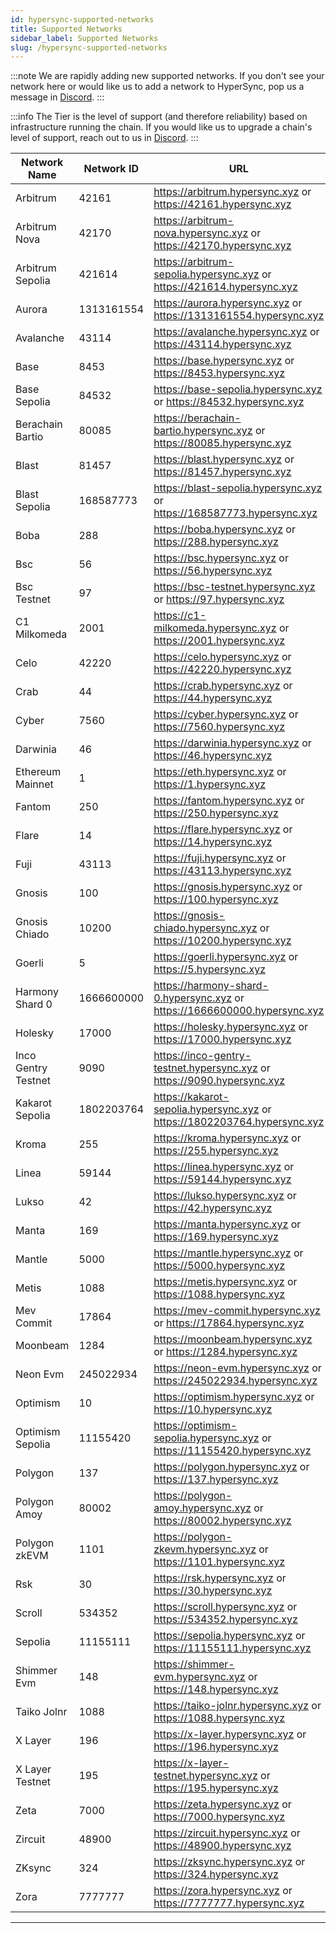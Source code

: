 ```yaml
---
id: hypersync-supported-networks
title: Supported Networks
sidebar_label: Supported Networks
slug: /hypersync-supported-networks
---
```


:::note
We are rapidly adding new supported networks. If you don't see your network here or would like us to add a network to HyperSync, pop us a message in [Discord](https://discord.gg/Q9qt8gZ2fX).
:::

:::info
The Tier is the level of support (and therefore reliability) based on infrastructure running the chain. If you would like us to upgrade a chain's level of support, reach out to us in [Discord](https://discord.gg/Q9qt8gZ2fX).
:::


| Network Name         | Network ID | URL                                                                                 | Tier   | Supports Traces |
| -------------------- | ---------- | ----------------------------------------------------------------------------------- | ------ | --------------- |
| Arbitrum             | 42161      | https://arbitrum.hypersync.xyz or https://42161.hypersync.xyz                       | gold   |                 |
| Arbitrum Nova        | 42170      | https://arbitrum-nova.hypersync.xyz or https://42170.hypersync.xyz                  | gold   |                 |
| Arbitrum Sepolia     | 421614     | https://arbitrum-sepolia.hypersync.xyz or https://421614.hypersync.xyz              | gold   |                 |
| Aurora               | 1313161554 | https://aurora.hypersync.xyz or https://1313161554.hypersync.xyz                    | bronze |                 |
| Avalanche            | 43114      | https://avalanche.hypersync.xyz or https://43114.hypersync.xyz                      | gold   |                 |
| Base                 | 8453       | https://base.hypersync.xyz or https://8453.hypersync.xyz                            | gold   |                 |
| Base Sepolia         | 84532      | https://base-sepolia.hypersync.xyz or https://84532.hypersync.xyz                   | gold   |                 |
| Berachain Bartio     | 80085      | https://berachain-bartio.hypersync.xyz or https://80085.hypersync.xyz               | bronze |                 |
| Blast                | 81457      | https://blast.hypersync.xyz or https://81457.hypersync.xyz                          | gold   |                 |
| Blast Sepolia        | 168587773  | https://blast-sepolia.hypersync.xyz or https://168587773.hypersync.xyz              | gold   |                 |
| Boba                 | 288        | https://boba.hypersync.xyz or https://288.hypersync.xyz                             | bronze |                 |
| Bsc                  | 56         | https://bsc.hypersync.xyz or https://56.hypersync.xyz                               | gold   |                 |
| Bsc Testnet          | 97         | https://bsc-testnet.hypersync.xyz or https://97.hypersync.xyz                       | gold   |                 |
| C1 Milkomeda         | 2001       | https://c1-milkomeda.hypersync.xyz or https://2001.hypersync.xyz                    | bronze |                 |
| Celo                 | 42220      | https://celo.hypersync.xyz or https://42220.hypersync.xyz                           | bronze |                 |
| Crab                 | 44         | https://crab.hypersync.xyz or https://44.hypersync.xyz                              | bronze |                 |
| Cyber                | 7560       | https://cyber.hypersync.xyz or https://7560.hypersync.xyz                           | bronze |                 |
| Darwinia             | 46         | https://darwinia.hypersync.xyz or https://46.hypersync.xyz                          | bronze |                 |
| Ethereum Mainnet     | 1          | https://eth.hypersync.xyz or https://1.hypersync.xyz                                | gold   | ✔️              |
| Fantom               | 250        | https://fantom.hypersync.xyz or https://250.hypersync.xyz                           | bronze |                 |
| Flare                | 14         | https://flare.hypersync.xyz or https://14.hypersync.xyz                             | bronze |                 |
| Fuji                 | 43113      | https://fuji.hypersync.xyz or https://43113.hypersync.xyz                           | gold   |                 |
| Gnosis               | 100        | https://gnosis.hypersync.xyz or https://100.hypersync.xyz                           | gold   |                 |
| Gnosis Chiado        | 10200      | https://gnosis-chiado.hypersync.xyz or https://10200.hypersync.xyz                  | bronze |                 |
| Goerli               | 5          | https://goerli.hypersync.xyz or https://5.hypersync.xyz                             | bronze |                 |
| Harmony Shard 0      | 1666600000 | https://harmony-shard-0.hypersync.xyz or https://1666600000.hypersync.xyz           | bronze |                 |
| Holesky              | 17000      | https://holesky.hypersync.xyz or https://17000.hypersync.xyz                        | gold   |                 |
| Inco Gentry Testnet  | 9090       | https://inco-gentry-testnet.hypersync.xyz or https://9090.hypersync.xyz             | bronze |                 |
| Kakarot Sepolia      | 1802203764 | https://kakarot-sepolia.hypersync.xyz or https://1802203764.hypersync.xyz           | bronze |                 |
| Kroma                | 255        | https://kroma.hypersync.xyz or https://255.hypersync.xyz                            | bronze |                 |
| Linea                | 59144      | https://linea.hypersync.xyz or https://59144.hypersync.xyz                          | gold   |                 |
| Lukso                | 42         | https://lukso.hypersync.xyz or https://42.hypersync.xyz                             | bronze |                 |
| Manta                | 169        | https://manta.hypersync.xyz or https://169.hypersync.xyz                            | bronze |                 |
| Mantle               | 5000       | https://mantle.hypersync.xyz or https://5000.hypersync.xyz                          | gold   |                 |
| Metis                | 1088       | https://metis.hypersync.xyz or https://1088.hypersync.xyz                           | bronze |                 |
| Mev Commit           | 17864      | https://mev-commit.hypersync.xyz or https://17864.hypersync.xyz                     | bronze |                 |
| Moonbeam             | 1284       | https://moonbeam.hypersync.xyz or https://1284.hypersync.xyz                        | gold   |                 |
| Neon Evm             | 245022934  | https://neon-evm.hypersync.xyz or https://245022934.hypersync.xyz                   | bronze |                 |
| Optimism             | 10         | https://optimism.hypersync.xyz or https://10.hypersync.xyz                          | gold   |                 |
| Optimism Sepolia     | 11155420   | https://optimism-sepolia.hypersync.xyz or https://11155420.hypersync.xyz            | gold   |                 |
| Polygon              | 137        | https://polygon.hypersync.xyz or https://137.hypersync.xyz                          | gold   |                 |
| Polygon Amoy         | 80002      | https://polygon-amoy.hypersync.xyz or https://80002.hypersync.xyz                   | bronze |                 |
| Polygon zkEVM        | 1101       | https://polygon-zkevm.hypersync.xyz or https://1101.hypersync.xyz                   | gold   |                 |
| Rsk                  | 30         | https://rsk.hypersync.xyz or https://30.hypersync.xyz                               | bronze |                 |
| Scroll               | 534352     | https://scroll.hypersync.xyz or https://534352.hypersync.xyz                        | gold   |                 |
| Sepolia              | 11155111   | https://sepolia.hypersync.xyz or https://11155111.hypersync.xyz                     | gold   |                 |
| Shimmer Evm          | 148        | https://shimmer-evm.hypersync.xyz or https://148.hypersync.xyz                      | bronze |                 |
| Taiko Jolnr          | 1088       | https://taiko-jolnr.hypersync.xyz or https://1088.hypersync.xyz                     | bronze |                 |
| X Layer              | 196        | https://x-layer.hypersync.xyz or https://196.hypersync.xyz                          | bronze |                 |
| X Layer Testnet      | 195        | https://x-layer-testnet.hypersync.xyz or https://195.hypersync.xyz                  | bronze |                 |
| Zeta                 | 7000       | https://zeta.hypersync.xyz or https://7000.hypersync.xyz                            | bronze |                 |
| Zircuit              | 48900      | https://zircuit.hypersync.xyz or https://48900.hypersync.xyz                        | bronze |                 |
| ZKsync               | 324        | https://zksync.hypersync.xyz or https://324.hypersync.xyz                           | gold   |                 |
| Zora                 | 7777777    | https://zora.hypersync.xyz or https://7777777.hypersync.xyz                         | bronze |                 |

---